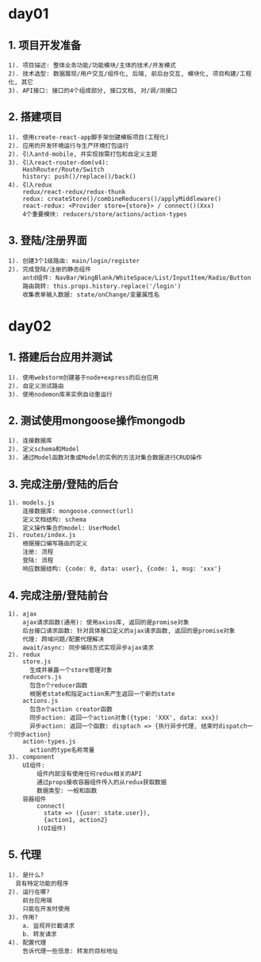 # day01
## 1. 项目开发准备
    1). 项目描述: 整体业务功能/功能模块/主体的技术/开发模式
    2). 技术选型: 数据展现/用户交互/组件化, 后端, 前后台交互, 模块化, 项目构建/工程化, 其它
    3). API接口: 接口的4个组成部分, 接口文档, 对/调/测接口
    
## 2. 搭建项目
    1). 使用create-react-app脚手架创建模板项目(工程化)
    2). 应用的开发环境运行与生产环境打包运行
    2). 引入antd-mobile, 并实现按需打包和自定义主题
    3). 引入react-router-dom(v4): 
        HashRouter/Route/Switch
        history: push()/replace()/back()
    4). 引入redux
        redux/react-redux/redux-thunk
        redux: createStore()/combineReducers()/applyMiddleware()
        react-redux: <Provider store={store}> / connect()(Xxx)
        4个重要模块: reducers/store/actions/action-types

## 3. 登陆/注册界面
    1). 创建3个1级路由: main/login/register
    2). 完成登陆/注册的静态组件
        antd组件: NavBar/WingBlank/WhiteSpace/List/InputItem/Radio/Button
        路由跳转: this.props.history.replace('/login')
        收集表单输入数据: state/onChange/变量属性名

# day02
## 1. 搭建后台应用并测试
    1). 使用webstorm创建基于node+express的后台应用
    2). 自定义测试路由
    3). 使用nodemon库来实例自动重运行

## 2. 测试使用mongoose操作mongodb
    1). 连接数据库
    2). 定义schema和Model
    3). 通过Model函数对象或Model的实例的方法对集合数据进行CRUD操作 

## 3. 完成注册/登陆的后台 
    1). models.js
        连接数据库: mongoose.connect(url)
        定义文档结构: schema
        定义操作集合的model: UserModel
    2). routes/index.js
        根据接口编写路由的定义
        注册: 流程
        登陆: 流程
        响应数据结构: {code: 0, data: user}, {code: 1, msg: 'xxx'}  

## 4. 完成注册/登陆前台
    1). ajax
        ajax请求函数(通用): 使用axios库, 返回的是promise对象
        后台接口请求函数: 针对具体接口定义的ajax请求函数, 返回的是promise对象
        代理: 跨域问题/配置代理解决
        await/async: 同步编码方式实现异步ajax请求 
    2). redux
        store.js
          生成并暴露一个store管理对象
        reducers.js
          包含n个reducer函数
          根据老state和指定action来产生返回一个新的state
        actions.js
          包含n个action creator函数
          同步action: 返回一个action对象({type: 'XXX', data: xxx})
          异步action: 返回一个函数: disptach => {执行异步代理, 结束时dispatch一个同步action}
        action-types.js
          action的type名称常量
    3). component
        UI组件: 
            组件内部没有使用任何redux相关的API
            通过props接收容器组件传入的从redux获取数据
            数据类型: 一般和函数
        容器组件
            connect(
              state => ({user: state.user}),
              {action1, action2}
            )(UI组件)

## 5. 代理
    1). 是什么?
      具有特定功能的程序
    2). 运行在哪?
        前台应用端
        只能在开发时使用
    3). 作用?
        a. 监视并拦截请求
        b. 转发请求
    4). 配置代理
        告诉代理一些信息: 转发的目标地址